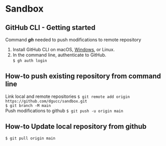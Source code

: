 # Sandbox

## GitHub CLI - Getting started

Command ***gh*** needed to push modifications to remote repository
1. Install GitHub CLI on macOS, [Windows](https://github.com/cli/cli/releases/download/v2.11.3/gh_2.11.3_windows_amd64.msi), or Linux.  
2. In the command line, authenticate to GitHub.  
`$ gh auth login` 

## How-to push existing repository from command line   
Link local and remote repositories
`$ git remote add origin https://github.com/dgucc/sandbox.git`  
`$ git branch -M main`  
Push modifications to github
`$ git push -u origin main`

## How-to Update local repository from github  
`$ git pull origin main`  
